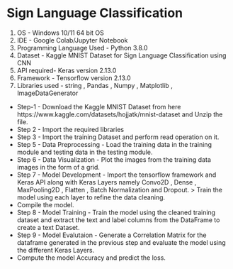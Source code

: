 # Sign Language Classification
<ol>
<li> OS - Windows 10/11 64 bit OS </li>
<li> IDE - Google Colab/Jupyter Notebook </li>
<li> Programming Language Used - Python 3.8.0 </li>
<li> Dataset - Kaggle MNIST Dataset for Sign Language Classification using CNN </li>
<li> API required- Keras version 2.13.0 </li>
<li> Framework - Tensorflow version 2.13.0 </li>
<li> Libraries used - string , Pandas , Numpy , Matplotlib , ImageDataGenerator </li>
</ol>

<ul>
<li> Step-1 - Download the Kaggle MNIST Dataset from here https://www.kaggle.com/datasets/hojjatk/mnist-dataset and Unzip the file.</li> 
<li> Step 2 - Import the required libraries </li>
<li> Step 3 - Import the training Dataset and perform read operation on it. </li>
<li> Step 5 - Data Preprocessing - Load the training data in the training module and testing data in the testing module. </li>
<li> Step 6 - Data Visualization - Plot the images from the training data images in the form of a grid. </li>
<li> Step 7 - Model Development - Import the tensorflow framework and Keras API along with Keras Layers namely Convo2D , Dense , MaxPooling2D , Flatten , Batch Normalization and Dropout. > Train the model using each layer to refine the data cleaning.</li>
<li> Compile the model.</li>
<li> Step 8 - Model Training - Train the model using the cleaned training dataset and extract the text and label columns from the DataFrame to create a text Dataset.</li>
<li> Step 9 - Model Evalutaion - Generate a Correlation Matrix for the dataframe generated in the previous step and evaluate the model using the different Keras Layers.</li>
<li> Compute the model Accuracy and predict the loss.</li>
</ul>
                 

